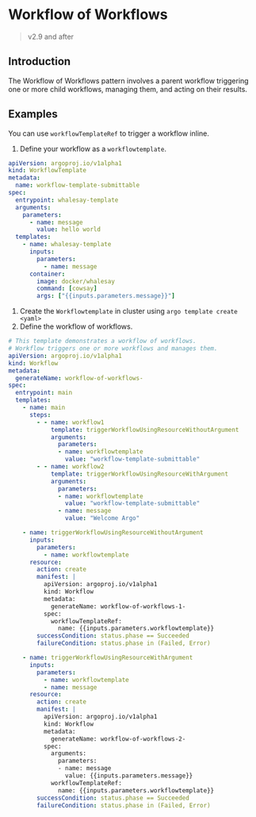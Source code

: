 # Workflow of Workflows

> v2.9 and after

## Introduction

The Workflow of Workflows pattern involves a parent workflow triggering one or more child workflows, managing them, and acting on their results.

## Examples

You can use `workflowTemplateRef` to trigger a workflow inline.  

1. Define your workflow as a `workflowtemplate`.

```yaml
apiVersion: argoproj.io/v1alpha1
kind: WorkflowTemplate
metadata:
  name: workflow-template-submittable
spec:
  entrypoint: whalesay-template
  arguments:
    parameters:
      - name: message
        value: hello world
  templates:
    - name: whalesay-template
      inputs:
        parameters:
          - name: message
      container:
        image: docker/whalesay
        command: [cowsay]
        args: ["{{inputs.parameters.message}}"]
```

1. Create the `Workflowtemplate` in cluster using `argo template create <yaml>`
2. Define the workflow of workflows.

```yaml
# This template demonstrates a workflow of workflows.
# Workflow triggers one or more workflows and manages them.
apiVersion: argoproj.io/v1alpha1
kind: Workflow
metadata:
  generateName: workflow-of-workflows-
spec:
  entrypoint: main
  templates:
    - name: main
      steps:
        - - name: workflow1
            template: triggerWorkflowUsingResourceWithoutArgument
            arguments:
              parameters:
              - name: workflowtemplate
                value: "workflow-template-submittable"
        - - name: workflow2
            template: triggerWorkflowUsingResourceWithArgument
            arguments:
              parameters:
              - name: workflowtemplate
                value: "workflow-template-submittable"
              - name: message
                value: "Welcome Argo"

    - name: triggerWorkflowUsingResourceWithoutArgument
      inputs:
        parameters:
          - name: workflowtemplate
      resource:
        action: create
        manifest: |
          apiVersion: argoproj.io/v1alpha1
          kind: Workflow
          metadata:
            generateName: workflow-of-workflows-1-
          spec:
            workflowTemplateRef:
              name: {{inputs.parameters.workflowtemplate}}
        successCondition: status.phase == Succeeded
        failureCondition: status.phase in (Failed, Error)

    - name: triggerWorkflowUsingResourceWithArgument
      inputs:
        parameters:
          - name: workflowtemplate
          - name: message
      resource:
        action: create
        manifest: |
          apiVersion: argoproj.io/v1alpha1
          kind: Workflow
          metadata:
            generateName: workflow-of-workflows-2-
          spec:
            arguments:
              parameters:
              - name: message
                value: {{inputs.parameters.message}}
            workflowTemplateRef:
              name: {{inputs.parameters.workflowtemplate}}
        successCondition: status.phase == Succeeded
        failureCondition: status.phase in (Failed, Error)
```
